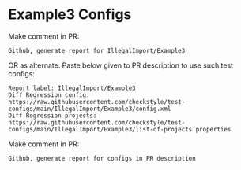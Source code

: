 # Example3 Configs
Make comment in PR:
```
Github, generate report for IllegalImport/Example3
```
OR as alternate:
Paste below given to PR description to use such test configs:
```
Report label: IllegalImport/Example3
Diff Regression config: https://raw.githubusercontent.com/checkstyle/test-configs/main/IllegalImport/Example3/config.xml
Diff Regression projects: https://raw.githubusercontent.com/checkstyle/test-configs/main/IllegalImport/Example3/list-of-projects.properties
```
Make comment in PR:
```
Github, generate report for configs in PR description
```
